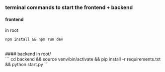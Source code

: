 ### terminal commands to start the frontend + backend
#### frontend
in root <br>
```
npm install && npm run dev
```
<br>
#### backend
in root/ <br>
```
cd backend && source venv/bin/activate && pip install -r requirements.txt && python start.py
```